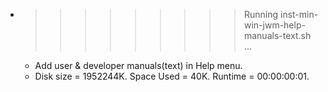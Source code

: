 * >>>>>>>>> Running inst-min-win-jwm-help-manuals-text.sh ...
  * Add user & developer manuals(text) in Help menu.
  * Disk size = 1952244K. Space Used = 40K. Runtime = 00:00:00:01.
